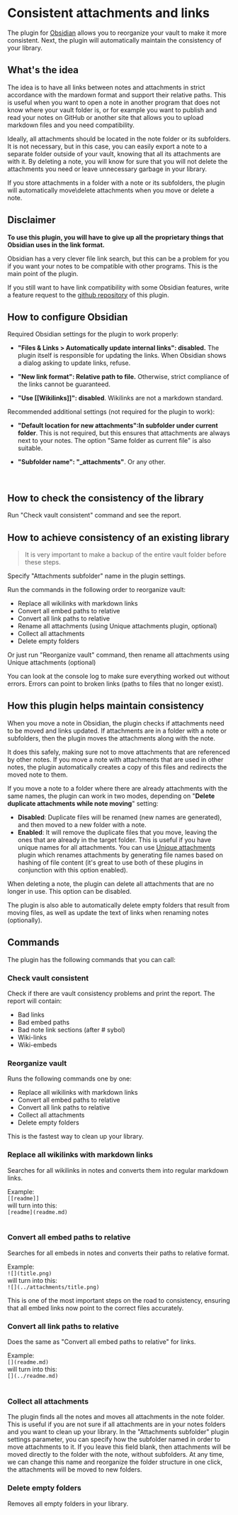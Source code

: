 # Consistent attachments and links

The plugin for [Obsidian](https://obsidian.md/) allows you to reorganize your vault to make it more consistent. Next, the plugin will automatically maintain the consistency of your library.
<br>

## What's the idea

The idea is to have all links between notes and attachments in strict accordance with the mardown format and support their relative paths. This is useful when you want to open a note in another program that does not know where your vault folder is, or for example you want to publish and read your notes on GitHub or another site that allows you to upload markdown files and you need compatibility.

Ideally, all attachments should be located in the note folder or its subfolders. It is not necessary, but in this case, you can easily export a note to a separate folder outside of your vault, knowing that all its attachments are with it. By deleting a note, you will know for sure that you will not delete the attachments you need or leave unnecessary garbage in your library.

If you store attachments in a folder with a note or its subfolders, the plugin will automatically move\delete attachments when you move or delete a note.
<br>

## Disclaimer

**To use this plugin, you will have to give up all the proprietary things that Obsidian uses in the link format.** 

Obsidian has a very clever file link search, but this can be a problem for you if you want your notes to be compatible with other programs. This is the main point of the plugin.

If you still want to have link compatibility with some Obsidian features, write a feature request to the [github repository](https://github.com/derwish-pro/obsidian-consistent-attachments-and-links/issues) of this plugin.
<br>


## How to configure Obsidian
Required Obsidian settings for the plugin to work properly:

- **"Files & Links > Automatically update internal links": disabled.** The plugin itself is responsible for updating the links. When Obsidian shows a dialog asking to update links, refuse.

- **"New link format": Relative path to file.** Otherwise, strict compliance of the links cannot be guaranteed.

- **"Use \[\[Wikilinks\]\]": disabled**. Wikilinks are not a markdown standard.

Recommended additional settings (not required for the plugin to work):

- **"Default location for new attachments":In subfolder under current folder**. This is not required, but this ensures that attachments are always next to your notes. The option "Same folder as current file" is also suitable.

- **"Subfolder name": "_attachments"**. Or any other.
<br>


## How to check the consistency of the library

Run "Check vault consistent" command and see the report.


## How to achieve consistency of an existing library

> It is very important to make a backup of the entire vault folder before these steps.

Specify "Attachments subfolder" name in the plugin settings.

Run the commands in the following order to reorganize vault:
- Replace all wikilinks with markdown links
- Convert all embed paths to relative
- Convert all link paths to relative
- Rename all attachments (using Unique attachments plugin, optional)
- Collect all attachments
- Delete empty folders

Or just run "Reorganize vault" command, then rename all attachments using Unique attachments (optional)

You can look at the console log to make sure everything worked out without errors. Errors can point to broken links (paths to files that no longer exist).
<br>

## How this plugin helps maintain consistency

When you move a note in Obsidian, the plugin checks if attachments need to be moved and links updated. If attachments are in a folder with a note or subfolders, then the plugin moves the attachments along with the note.

It does this safely, making sure not to move attachments that are referenced by other notes. If you move a note with attachments that are used in other notes, the plugin automatically creates a copy of this files and redirects the moved note to them. 

If you move a note to a folder where there are already attachments with the same names, the plugin 
can work in two modes, depending on "**Delete duplicate attachments while note moving**" setting:
- **Disabled**: Duplicate files will be renamed (new names are generated), and then moved to a new folder with a note.
- **Enabled**: It will remove the duplicate files that you move, leaving the ones that are already in the target folder. This is useful if you have unique names for all attachments. You can use [Unique attachments](https://github.com/derwish-pro/obsidian-unique-attachments) plugin which renames attachments by generating file names based on hashing of file content (it's great to use both of these plugins in conjunction with this option enabled).

When deleting a note, the plugin can delete all attachments that are no longer in use. This option can be disabled.

The plugin is also able to automatically delete empty folders that result from moving files, as well as update the text of links when renaming notes (optionally).
<br>

## Commands

The plugin has the following commands that you can call:
<br>

### Check vault consistent

Check if there are vault consistency problems and print the report. The report will contain:
- Bad links
- Bad embed paths
- Bad note link sections (after # sybol)
- Wiki-links
- Wiki-embeds


### Reorganize vault

Runs the following commands one by one:
- Replace all wikilinks with markdown links
- Convert all embed paths to relative
- Convert all link paths to relative
- Collect all attachments
- Delete empty folders

This is the fastest way to clean up your library.
<br>

### Replace all wikilinks with markdown links

Searches for all wikilinks in notes and converts them into regular markdown links.

Example:  
`[[readme]]`  
will turn into this:  
`[readme](readme.md)`  
<br>

### Convert all embed paths to relative

Searches for all embeds in notes and converts their paths to relative format.

Example:  
`![](title.png)`  
will turn into this:  
`![](../attachments/title.png)`  

This is one of the most important steps on the road to consistency, ensuring that all embed links now point to the correct files accurately.
<br>

### Convert all link paths to relative

Does the same as "Convert all embed paths to relative" for links.

Example:  
`[](readme.md)`  
will turn into this:  
`[](../readme.md)`  
<br>

### Collect all attachments

The plugin finds all the notes and moves all attachments in the note folder. This is useful if you are not sure if all attachments are in your notes folders and you want to clean up your library. In the "Attachments subfolder" plugin settings parameter, you can specify how the subfolder named in order to move attachments to it. If you leave this field blank, then attachments will be moved directly to the folder with the note, without subfolders. At any time, we can change this name and reorganize the folder structure in one click, the attachments will be moved to new folders.
<br>

### Delete empty folders

Removes all empty folders in your library. 




